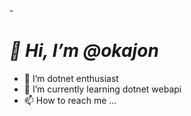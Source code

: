 -<h1> ***👋 Hi, I’m @okajon*** </h1>
- 👀 I’m dotnet enthusiast
- 🌱 I’m currently learning  dotnet webapi
- 📫 How to reach me ...
